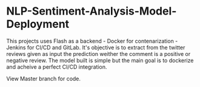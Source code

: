 # NLP-Sentiment-Analysis-Model-Deployment
This projects uses Flash as a backend - Docker for contenarization - Jenkins for CI/CD and GitLab. It's objective is to extract from the twitter reviews given as input the prediction weither the comment is a positive or negative review. The model built is simple but the main goal is to dockerize and acheive a perfect CI/CD integration.

View Master branch for code.
